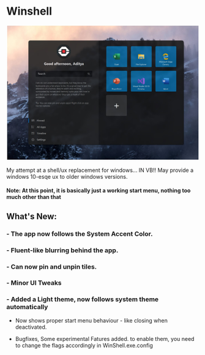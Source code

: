 # Winshell

<p align="center">
  <img src="WinShell/Resources/dark.jpg" width="800">
</p>

My attempt at a shell/ux replacement for windows... IN VB!!
May provide a windows 10-esqe ux to older windows versions.

#### Note: At this point, it is basically just a working start menu, nothing too much other than that

## What's New:

###  - The app now follows the System Accent Color.
###  - Fluent-like blurring behind the app.
###  - Can now pin and unpin tiles.
###  - Minor UI Tweaks
###  - Added a Light theme, now follows system theme automatically
  
 - Now shows proper start menu behaviour - like closing when deactivated.

 - Bugfixes, 
Some experimental Fatures added. to enable them, you need to change the flags accordingly in WinShell.exe.config
